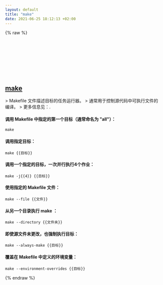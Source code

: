 ```yaml
---
layout: default
title: "make"
date: 2021-06-25 18:12:13 +02:00
---
```

{% raw %}
<h2 id="make">
  <a href="/zh/common/make.html">make</a> <a href="#make"><svg class="icon">
    <use href="/assets/images/unicode_sprite.svg#link" />
  </svg></a>
</h2>
> Makefile 文件描述目标的任务运行器。
> 通常用于控制源代码中可执行文件的编译。
> 更多信息见：<https://www.gnu.org/software/make/manual/make.html>.

#### 调用 Makefile 中指定的第一个目标（通常命名为 "all"）：
```shell
make
```
#### 调用指定目标：
```shell
make {{目标}}
```
#### 调用一个指定的目标，一次并行执行4个作业：
```shell
make -j{{4}} {{目标}}
```
#### 使用指定的 Makefile 文件：
```shell
make --file {{文件}}
```
#### 从另一个目录执行 make ：
```shell
make --directory {{文件夹}}
```
#### 即使源文件未更改，也强制执行目标：
```shell
make --always-make {{目标}}
```
#### 覆盖在 Makefile 中定义的环境变量：
```shell
make --environment-overrides {{目标}}
```
{% endraw %}